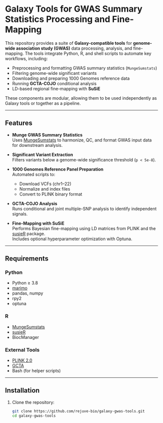 # Galaxy Tools for GWAS Summary Statistics Processing and Fine-Mapping

This repository provides a suite of **Galaxy-compatible tools** for **genome-wide association study (GWAS)** data processing, analysis, and fine-mapping.
The tools integrate Python, R, and shell scripts to automate key workflows, including:

* Preprocessing and formatting GWAS summary statistics (`MungeSumstats`)
* Filtering genome-wide significant variants
* Downloading and preparing 1000 Genomes reference data
* Running **GCTA-COJO** conditional analysis
* LD-based regional fine-mapping with **SuSiE**

These components are modular, allowing them to be used independently as Galaxy tools or together as a pipeline.

---

## Features

* **Munge GWAS Summary Statistics**  
  Uses [MungeSumstats](https://bioconductor.org/packages/release/bioc/html/MungeSumstats.html) to harmonize, QC, and format GWAS input data for downstream analysis.

* **Significant Variant Extraction**  
  Filters variants below a genome-wide significance threshold (`p < 5e-8`).

* **1000 Genomes Reference Panel Preparation**  
  Automated scripts to:
  * Download VCFs (chr1–22)
  * Normalize and index files
  * Convert to PLINK binary format

* **GCTA-COJO Analysis**  
  Runs conditional and joint multiple-SNP analysis to identify independent signals.

* **Fine-Mapping with SuSiE**  
  Performs Bayesian fine-mapping using LD matrices from PLINK and the [susieR](https://github.com/stephenslab/susieR) package.  
  Includes optional hyperparameter optimization with Optuna.

---

## Requirements

### Python

* Python ≥ 3.8
* [marimo](https://github.com/marimo-team/marimo)
* pandas, numpy
* rpy2
* optuna

### R

* [MungeSumstats](https://bioconductor.org/packages/release/bioc/html/MungeSumstats.html)
* [susieR](https://github.com/stephenslab/susieR)
* BiocManager

### External Tools

* [PLINK 2.0](https://www.cog-genomics.org/plink/2.0/)
* [GCTA](https://yanglab.westlake.edu.cn/software/gcta/)
* Bash (for helper scripts)

---

## Installation

1. Clone the repository:

   ```bash
   git clone https://github.com/rejuve-bio/galaxy-gwas-tools.git
   cd galaxy-gwas-tools
